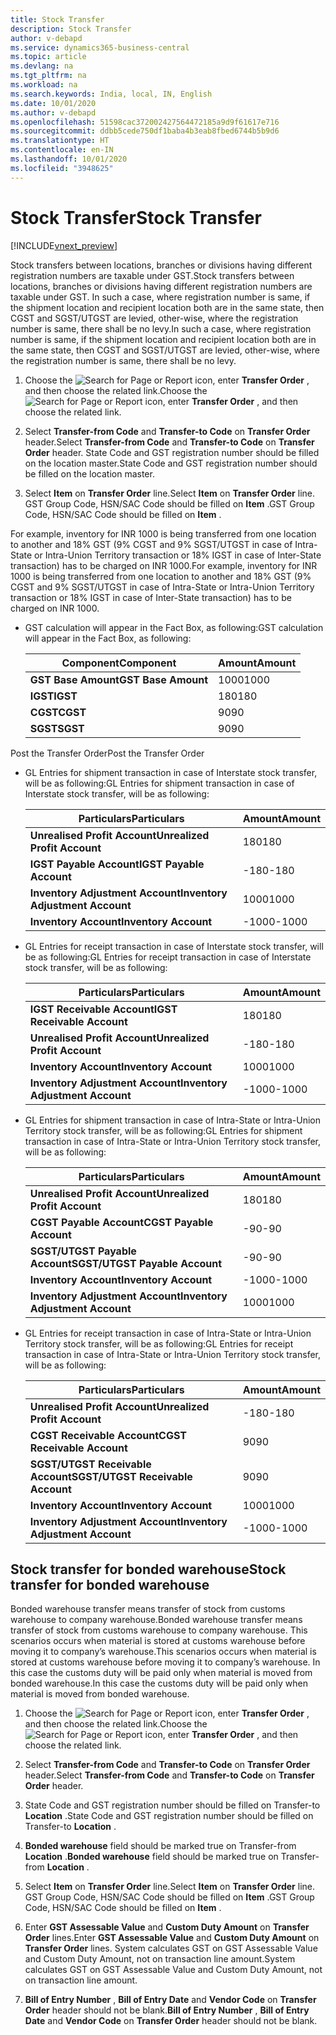 ```yaml
---
title: Stock Transfer
description: Stock Transfer
author: v-debapd
ms.service: dynamics365-business-central
ms.topic: article
ms.devlang: na
ms.tgt_pltfrm: na
ms.workload: na
ms.search.keywords: India, local, IN, English
ms.date: 10/01/2020
ms.author: v-debapd
ms.openlocfilehash: 51598cac372002427564472185a9d9f61617e716
ms.sourcegitcommit: ddbb5cede750df1baba4b3eab8fbed6744b5b9d6
ms.translationtype: HT
ms.contentlocale: en-IN
ms.lasthandoff: 10/01/2020
ms.locfileid: "3948625"
---
```

# <a name="stock-transfer"></a><span data-ttu-id="8a99e-103">Stock Transfer</span><span class="sxs-lookup"><span data-stu-id="8a99e-103">Stock Transfer</span></span>

[!INCLUDE[vnext_preview](../../includes/vnext_preview.md)]

<span data-ttu-id="8a99e-104">Stock transfers between locations, branches or divisions having different registration numbers are taxable under GST.</span><span class="sxs-lookup"><span data-stu-id="8a99e-104">Stock transfers between locations, branches or divisions having different registration numbers are taxable under GST.</span></span> <span data-ttu-id="8a99e-105">In such a case, where registration number is same, if the shipment location and recipient location both are in the same state, then CGST and SGST/UTGST are levied, other-wise, where the registration number is same, there shall be no levy.</span><span class="sxs-lookup"><span data-stu-id="8a99e-105">In such a case, where registration number is same, if the shipment location and recipient location both are in the same state, then CGST and SGST/UTGST are levied, other-wise, where the registration number is same, there shall be no levy.</span></span>

1.  <span data-ttu-id="8a99e-106">Choose the ![Search for Page or Report](image/search_small.png "Search for Page or Report icon") icon, enter **Transfer Order** , and then choose the related link.</span><span class="sxs-lookup"><span data-stu-id="8a99e-106">Choose the ![Search for Page or Report](image/search_small.png "Search for Page or Report icon") icon, enter **Transfer Order** , and then choose the related link.</span></span> 
2. <span data-ttu-id="8a99e-107">Select **Transfer-from Code** and **Transfer-to Code** on **Transfer Order** header.</span><span class="sxs-lookup"><span data-stu-id="8a99e-107">Select **Transfer-from Code** and **Transfer-to Code** on **Transfer Order** header.</span></span>  <span data-ttu-id="8a99e-108">State Code and GST registration number should be filled on the location master.</span><span class="sxs-lookup"><span data-stu-id="8a99e-108">State Code and GST registration number should be filled on the location master.</span></span>

3. <span data-ttu-id="8a99e-109">Select **Item** on **Transfer Order** line.</span><span class="sxs-lookup"><span data-stu-id="8a99e-109">Select **Item** on **Transfer Order** line.</span></span> <span data-ttu-id="8a99e-110">GST Group Code, HSN/SAC Code should be filled on **Item** .</span><span class="sxs-lookup"><span data-stu-id="8a99e-110">GST Group Code, HSN/SAC Code should be filled on **Item** .</span></span>


<span data-ttu-id="8a99e-111">For example, inventory for INR 1000 is being transferred from one location to another and 18% GST (9% CGST and 9% SGST/UTGST in case of Intra-State or Intra-Union Territory transaction or 18% IGST in case of Inter-State transaction) has to be charged on INR 1000.</span><span class="sxs-lookup"><span data-stu-id="8a99e-111">For example, inventory for INR 1000 is being transferred from one location to another and 18% GST (9% CGST and 9% SGST/UTGST in case of Intra-State or Intra-Union Territory transaction or 18% IGST in case of Inter-State transaction) has to be charged on INR 1000.</span></span>

- <span data-ttu-id="8a99e-112">GST calculation will appear in the Fact Box, as following:</span><span class="sxs-lookup"><span data-stu-id="8a99e-112">GST calculation will appear in the Fact Box, as following:</span></span>
    
    |<span data-ttu-id="8a99e-113">Component</span><span class="sxs-lookup"><span data-stu-id="8a99e-113">Component</span></span>|<span data-ttu-id="8a99e-114">Amount</span><span class="sxs-lookup"><span data-stu-id="8a99e-114">Amount</span></span>|
    |----------------------------------|---------------------------------------|  
    |<span data-ttu-id="8a99e-115">**GST Base Amount**</span><span class="sxs-lookup"><span data-stu-id="8a99e-115">**GST Base Amount**</span></span>|<span data-ttu-id="8a99e-116">1000</span><span class="sxs-lookup"><span data-stu-id="8a99e-116">1000</span></span>|  
    |<span data-ttu-id="8a99e-117">**IGST**</span><span class="sxs-lookup"><span data-stu-id="8a99e-117">**IGST**</span></span>|<span data-ttu-id="8a99e-118">180</span><span class="sxs-lookup"><span data-stu-id="8a99e-118">180</span></span>|
    |<span data-ttu-id="8a99e-119">**CGST**</span><span class="sxs-lookup"><span data-stu-id="8a99e-119">**CGST**</span></span>|<span data-ttu-id="8a99e-120">90</span><span class="sxs-lookup"><span data-stu-id="8a99e-120">90</span></span>| 
    |<span data-ttu-id="8a99e-121">**SGST**</span><span class="sxs-lookup"><span data-stu-id="8a99e-121">**SGST**</span></span>|<span data-ttu-id="8a99e-122">90</span><span class="sxs-lookup"><span data-stu-id="8a99e-122">90</span></span>|

<span data-ttu-id="8a99e-123">Post the Transfer Order</span><span class="sxs-lookup"><span data-stu-id="8a99e-123">Post the Transfer Order</span></span>

- <span data-ttu-id="8a99e-124">GL Entries for shipment transaction in case of Interstate stock transfer, will be as following:</span><span class="sxs-lookup"><span data-stu-id="8a99e-124">GL Entries for shipment transaction in case of Interstate stock transfer, will be as following:</span></span>

    |<span data-ttu-id="8a99e-125">Particulars</span><span class="sxs-lookup"><span data-stu-id="8a99e-125">Particulars</span></span>|<span data-ttu-id="8a99e-126">Amount</span><span class="sxs-lookup"><span data-stu-id="8a99e-126">Amount</span></span>|
    |----------------------------------|---------------------------------------|  
    |<span data-ttu-id="8a99e-127">**Unrealised Profit Account**</span><span class="sxs-lookup"><span data-stu-id="8a99e-127">**Unrealized Profit Account**</span></span>|<span data-ttu-id="8a99e-128">180</span><span class="sxs-lookup"><span data-stu-id="8a99e-128">180</span></span>|
    |<span data-ttu-id="8a99e-129">**IGST Payable Account**</span><span class="sxs-lookup"><span data-stu-id="8a99e-129">**IGST Payable Account**</span></span>|<span data-ttu-id="8a99e-130">-180</span><span class="sxs-lookup"><span data-stu-id="8a99e-130">-180</span></span>|
    |<span data-ttu-id="8a99e-131">**Inventory Adjustment Account**</span><span class="sxs-lookup"><span data-stu-id="8a99e-131">**Inventory Adjustment Account**</span></span>|<span data-ttu-id="8a99e-132">1000</span><span class="sxs-lookup"><span data-stu-id="8a99e-132">1000</span></span>|
    |<span data-ttu-id="8a99e-133">**Inventory Account**</span><span class="sxs-lookup"><span data-stu-id="8a99e-133">**Inventory Account**</span></span>|<span data-ttu-id="8a99e-134">-1000</span><span class="sxs-lookup"><span data-stu-id="8a99e-134">-1000</span></span>|

- <span data-ttu-id="8a99e-135">GL Entries for receipt transaction in case of Interstate stock transfer, will be as following:</span><span class="sxs-lookup"><span data-stu-id="8a99e-135">GL Entries for receipt transaction in case of Interstate stock transfer, will be as following:</span></span>
    
    |<span data-ttu-id="8a99e-136">Particulars</span><span class="sxs-lookup"><span data-stu-id="8a99e-136">Particulars</span></span>|<span data-ttu-id="8a99e-137">Amount</span><span class="sxs-lookup"><span data-stu-id="8a99e-137">Amount</span></span>|
    |----------------------------------|---------------------------------------|  
    |<span data-ttu-id="8a99e-138">**IGST Receivable Account**</span><span class="sxs-lookup"><span data-stu-id="8a99e-138">**IGST Receivable Account**</span></span>|<span data-ttu-id="8a99e-139">180</span><span class="sxs-lookup"><span data-stu-id="8a99e-139">180</span></span>|  
    |<span data-ttu-id="8a99e-140">**Unrealised Profit Account**</span><span class="sxs-lookup"><span data-stu-id="8a99e-140">**Unrealized Profit Account**</span></span>|<span data-ttu-id="8a99e-141">-180</span><span class="sxs-lookup"><span data-stu-id="8a99e-141">-180</span></span>|  
    |<span data-ttu-id="8a99e-142">**Inventory Account**</span><span class="sxs-lookup"><span data-stu-id="8a99e-142">**Inventory Account**</span></span>|<span data-ttu-id="8a99e-143">1000</span><span class="sxs-lookup"><span data-stu-id="8a99e-143">1000</span></span>|
    |<span data-ttu-id="8a99e-144">**Inventory Adjustment Account**</span><span class="sxs-lookup"><span data-stu-id="8a99e-144">**Inventory Adjustment Account**</span></span>|<span data-ttu-id="8a99e-145">-1000</span><span class="sxs-lookup"><span data-stu-id="8a99e-145">-1000</span></span>|

- <span data-ttu-id="8a99e-146">GL Entries for shipment transaction in case of Intra-State or Intra-Union Territory stock transfer, will be as following:</span><span class="sxs-lookup"><span data-stu-id="8a99e-146">GL Entries for shipment transaction in case of Intra-State or Intra-Union Territory stock transfer, will be as following:</span></span>

    |<span data-ttu-id="8a99e-147">Particulars</span><span class="sxs-lookup"><span data-stu-id="8a99e-147">Particulars</span></span>|<span data-ttu-id="8a99e-148">Amount</span><span class="sxs-lookup"><span data-stu-id="8a99e-148">Amount</span></span>|
    |----------------------------------|---------------------------------------|  
    |<span data-ttu-id="8a99e-149">**Unrealised Profit Account**</span><span class="sxs-lookup"><span data-stu-id="8a99e-149">**Unrealized Profit Account**</span></span>|<span data-ttu-id="8a99e-150">180</span><span class="sxs-lookup"><span data-stu-id="8a99e-150">180</span></span>|  
    |<span data-ttu-id="8a99e-151">**CGST Payable Account**</span><span class="sxs-lookup"><span data-stu-id="8a99e-151">**CGST Payable Account**</span></span>|<span data-ttu-id="8a99e-152">-90</span><span class="sxs-lookup"><span data-stu-id="8a99e-152">-90</span></span>|
    |<span data-ttu-id="8a99e-153">**SGST/UTGST Payable Account**</span><span class="sxs-lookup"><span data-stu-id="8a99e-153">**SGST/UTGST Payable Account**</span></span>|<span data-ttu-id="8a99e-154">-90</span><span class="sxs-lookup"><span data-stu-id="8a99e-154">-90</span></span>|  
    |<span data-ttu-id="8a99e-155">**Inventory Account**</span><span class="sxs-lookup"><span data-stu-id="8a99e-155">**Inventory Account**</span></span>|<span data-ttu-id="8a99e-156">-1000</span><span class="sxs-lookup"><span data-stu-id="8a99e-156">-1000</span></span>|
    |<span data-ttu-id="8a99e-157">**Inventory Adjustment Account**</span><span class="sxs-lookup"><span data-stu-id="8a99e-157">**Inventory Adjustment Account**</span></span>|<span data-ttu-id="8a99e-158">1000</span><span class="sxs-lookup"><span data-stu-id="8a99e-158">1000</span></span>|

- <span data-ttu-id="8a99e-159">GL Entries for receipt transaction in case of Intra-State or Intra-Union Territory stock transfer, will be as following:</span><span class="sxs-lookup"><span data-stu-id="8a99e-159">GL Entries for receipt transaction in case of Intra-State or Intra-Union Territory stock transfer, will be as following:</span></span>

    |<span data-ttu-id="8a99e-160">Particulars</span><span class="sxs-lookup"><span data-stu-id="8a99e-160">Particulars</span></span>|<span data-ttu-id="8a99e-161">Amount</span><span class="sxs-lookup"><span data-stu-id="8a99e-161">Amount</span></span>|
    |----------------------------------|---------------------------------------|  
    |<span data-ttu-id="8a99e-162">**Unrealised Profit Account**</span><span class="sxs-lookup"><span data-stu-id="8a99e-162">**Unrealized Profit Account**</span></span>|<span data-ttu-id="8a99e-163">-180</span><span class="sxs-lookup"><span data-stu-id="8a99e-163">-180</span></span>|  
    |<span data-ttu-id="8a99e-164">**CGST Receivable Account**</span><span class="sxs-lookup"><span data-stu-id="8a99e-164">**CGST Receivable Account**</span></span>|<span data-ttu-id="8a99e-165">90</span><span class="sxs-lookup"><span data-stu-id="8a99e-165">90</span></span>|
    |<span data-ttu-id="8a99e-166">**SGST/UTGST Receivable Account**</span><span class="sxs-lookup"><span data-stu-id="8a99e-166">**SGST/UTGST Receivable Account**</span></span>|<span data-ttu-id="8a99e-167">90</span><span class="sxs-lookup"><span data-stu-id="8a99e-167">90</span></span>|  
    |<span data-ttu-id="8a99e-168">**Inventory Account**</span><span class="sxs-lookup"><span data-stu-id="8a99e-168">**Inventory Account**</span></span>|<span data-ttu-id="8a99e-169">1000</span><span class="sxs-lookup"><span data-stu-id="8a99e-169">1000</span></span>| 
    |<span data-ttu-id="8a99e-170">**Inventory Adjustment Account**</span><span class="sxs-lookup"><span data-stu-id="8a99e-170">**Inventory Adjustment Account**</span></span>|<span data-ttu-id="8a99e-171">-1000</span><span class="sxs-lookup"><span data-stu-id="8a99e-171">-1000</span></span>|

## <a name="stock-transfer-for-bonded-warehouse"></a><span data-ttu-id="8a99e-172">Stock transfer for bonded warehouse</span><span class="sxs-lookup"><span data-stu-id="8a99e-172">Stock transfer for bonded warehouse</span></span>

<span data-ttu-id="8a99e-173">Bonded warehouse transfer means transfer of stock from customs warehouse to company warehouse.</span><span class="sxs-lookup"><span data-stu-id="8a99e-173">Bonded warehouse transfer means transfer of stock from customs warehouse to company warehouse.</span></span> <span data-ttu-id="8a99e-174">This scenarios occurs when material is stored at customs warehouse before moving it to company’s warehouse.</span><span class="sxs-lookup"><span data-stu-id="8a99e-174">This scenarios occurs when material is stored at customs warehouse before moving it to company’s warehouse.</span></span> <span data-ttu-id="8a99e-175">In this case the customs duty will be paid only when material is moved from bonded warehouse.</span><span class="sxs-lookup"><span data-stu-id="8a99e-175">In this case the customs duty will be paid only when material is moved from bonded warehouse.</span></span>

1. <span data-ttu-id="8a99e-176">Choose the ![Search for Page or Report](image/search_small.png "Search for Page or Report icon") icon, enter **Transfer Order** , and then choose the related link.</span><span class="sxs-lookup"><span data-stu-id="8a99e-176">Choose the ![Search for Page or Report](image/search_small.png "Search for Page or Report icon") icon, enter **Transfer Order** , and then choose the related link.</span></span> 
2. <span data-ttu-id="8a99e-177">Select **Transfer-from Code** and **Transfer-to Code** on **Transfer Order** header.</span><span class="sxs-lookup"><span data-stu-id="8a99e-177">Select **Transfer-from Code** and **Transfer-to Code** on **Transfer Order** header.</span></span> 
3. <span data-ttu-id="8a99e-178">State Code and GST registration number should be filled on Transfer-to **Location** .</span><span class="sxs-lookup"><span data-stu-id="8a99e-178">State Code and GST registration number should be filled on Transfer-to **Location** .</span></span>
4. <span data-ttu-id="8a99e-179">**Bonded warehouse** field should be marked true on Transfer-from **Location** .</span><span class="sxs-lookup"><span data-stu-id="8a99e-179">**Bonded warehouse** field should be marked true on Transfer-from **Location** .</span></span>

3. <span data-ttu-id="8a99e-180">Select **Item** on **Transfer Order** line.</span><span class="sxs-lookup"><span data-stu-id="8a99e-180">Select **Item** on **Transfer Order** line.</span></span> <span data-ttu-id="8a99e-181">GST Group Code, HSN/SAC Code should be filled on **Item** .</span><span class="sxs-lookup"><span data-stu-id="8a99e-181">GST Group Code, HSN/SAC Code should be filled on **Item** .</span></span>

4. <span data-ttu-id="8a99e-182">Enter **GST Assessable Value** and **Custom Duty Amount** on **Transfer Order** lines.</span><span class="sxs-lookup"><span data-stu-id="8a99e-182">Enter **GST Assessable Value** and **Custom Duty Amount** on **Transfer Order** lines.</span></span> <span data-ttu-id="8a99e-183">System calculates GST on GST Assessable Value and Custom Duty Amount, not on transaction line amount.</span><span class="sxs-lookup"><span data-stu-id="8a99e-183">System calculates GST on GST Assessable Value and Custom Duty Amount, not on transaction line amount.</span></span>

5. <span data-ttu-id="8a99e-184">**Bill of Entry Number** , **Bill of Entry Date** and **Vendor Code** on **Transfer Order** header should not be blank.</span><span class="sxs-lookup"><span data-stu-id="8a99e-184">**Bill of Entry Number** , **Bill of Entry Date** and **Vendor Code** on **Transfer Order** header should not be blank.</span></span>






































